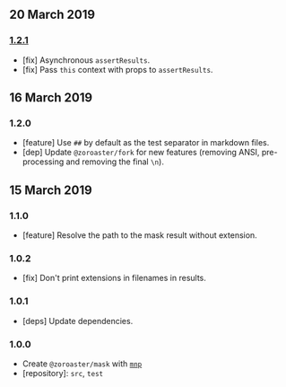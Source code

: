 ## 20 March 2019

### [1.2.1](https://github.com/contexttesting/mask/compare/v1.2.0...v1.2.1)

- [fix] Asynchronous `assertResults`.
- [fix] Pass `this` context with props to `assertResults`.

## 16 March 2019

### 1.2.0

- [feature] Use `##` by default as the test separator in markdown files.
- [dep] Update `@zoroaster/fork` for new features (removing ANSI, pre-processing and removing the final `\n`).

## 15 March 2019

### 1.1.0

- [feature] Resolve the path to the mask result without extension.

### 1.0.2

- [fix] Don't print extensions in filenames in results.

### 1.0.1

- [deps] Update dependencies.

### 1.0.0

- Create `@zoroaster/mask` with [`mnp`](https://mnpjs.org)
- [repository]: `src`, `test`
